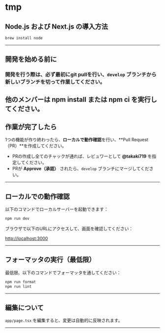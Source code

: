 # tmp

## Node.js および Next.js の導入方法

```bash
brew install node
```

---

## 開発を始める前に

### 開発を行う際は、必ず最初にgit pullを行い、`develop` ブランチから新しいブランチを切って作業してください。
他のメンバーは npm install または npm ci を実行してください。
---

## 作業が完了したら

1つの機能が作り終わったら、**ローカルで動作確認**を行い、**Pull Request（PR）**を作成してください。

- PRの作成し全てのチャックが通れば、レビュワーとして **@takaki719** を指定してください。
- PRが **Approve（承認）** されたら、`develop` ブランチにマージしてください。

---

## ローカルでの動作確認

以下のコマンドでローカルサーバーを起動できます：

```bash
npm run dev
```

ブラウザで以下のURLにアクセスして、画面を確認してください：

[http://localhost:3000](http://localhost:3000)

---

## フォーマッタの実行（最低限）

最低限、以下のコマンドでフォーマッタを通してください：

```bash
npm run format
npm run lint
```

---

## 編集について

`app/page.tsx` を編集すると、変更は自動的に反映されます。

---

